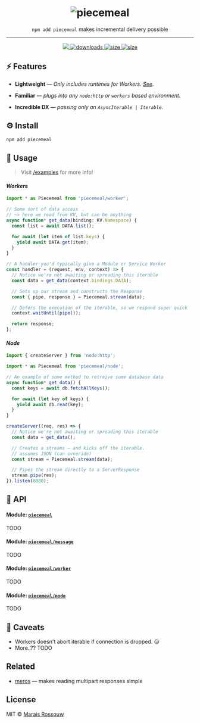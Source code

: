 <div align="center">
	<h1><img src="./shots/logo.png" alt="piecemeal"/></h1>
	<p align="center"><code>npm add piecemeal</code> makes incremental delivery possible</p>
	<hr />
	<span>
		<a href="https://github.com/maraisr/piecemeal/actions/workflows/ci.yml">
			<img src="https://github.com/maraisr/piecemeal/actions/workflows/ci.yml/badge.svg"/>
		</a>
		<a href="https://npm-stat.com/charts.html?package=piecemeal">
			<img src="https://badgen.net/npm/dm/piecemeal" alt="downloads"/>
		</a>
		<a href="https://packagephobia.com/result?p=piecemeal@next">
			<img src="https://badgen.net/packagephobia/install/piecemeal@next" alt="size"/>
		</a>
		<a href="https://bundlephobia.com/result?p=piecemeal@next">
			<img src="https://badgen.net/bundlephobia/minzip/piecemeal@next" alt="size"/>
		</a>
	</span>
</div>

## ⚡ Features

- **Lightweight** — _Only includes runtimes for Workers. [See](https://npm.anvaka.com/#/view/2d/piecemeal)_.

- **Familiar** — _plugs into any `node:http` or `workers` based environment._

- **Incredible DX** — _passing only an `AsyncIterable | Iterable`._

## ⚙️ Install

```sh
npm add piecemeal
```

## 🚀 Usage

> Visit [/examples](/examples) for more info!

#### _Workers_

```ts
import * as Piecemeal from 'piecemeal/worker';

// Some sort of data access
// ~> here we read from KV, but can be anything
async function* get_data(binding: KV.Namespace) {
  const list = await DATA.list();

  for await (let item of list.keys) {
    yield await DATA.get(item);
  }
}

// A handler you'd typically give a Module or Service Worker
const handler = (request, env, context) => {
  // Notice we're not awaiting or spreading this iterable
  const data = get_data(context.bindings.DATA);

  // Sets up our stream and constructs the Response
  const { pipe, response } = Piecemeal.stream(data);

  // Defers the execution of the iterable, so we respond super quick
  context.waitUntil(pipe());

  return response;
};
```

#### _Node_

```ts
import { createServer } from 'node:http';

import * as Piecemeal from 'piecemeal/node';

// An example of some method to retreive some database data
async function* get_data() {
  const keys = await db.fetchAllKeys();

  for await (let key of keys) {
    yield await db.read(key);
  }
}

createServer((req, res) => {
  // Notice we're not awaiting or spreading this iterable
  const data = get_data();

  // Creates a streams — and kicks off the iterable.
  // assumes JSON (can ovveride)
  const stream = Piecemeal.stream(data);

  // Pipes the stream directly to a ServerResponse
  stream.pipe(res);
}).listen(8080);
```

## 🔎 API

#### Module: [`piecemeal`](./src/index.ts)

TODO

#### Module: [`piecemeal/message`](./src/message.ts)

TODO

#### Module: [`piecemeal/worker`](./src/worker.ts)

TODO

#### Module: [`piecemeal/node`](./src/node.ts)

TODO

## 🙊 Caveats

- Workers doesn't abort iterable if connection is dropped. 😔
- More..?? TODO

## Related

- [meros](https://github.com/maraisr/meros) — makes reading multipart responses simple

## License

MIT © [Marais Rossouw](https://marais.io)
